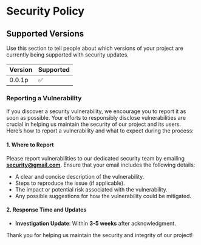 # Security Policy

## Supported Versions

Use this section to tell people about which versions of your project are
currently being supported with security updates.

| Version | Supported          |
| ------- | ------------------ |
| 0.0.1p  | :white_check_mark: |

### Reporting a Vulnerability

If you discover a security vulnerability, we encourage you to report it as soon as possible. Your efforts to responsibly disclose vulnerabilities are crucial in helping us maintain the security of our project and its users. Here’s how to report a vulnerability and what to expect during the process:

#### 1. Where to Report
Please report vulnerabilities to our dedicated security team by emailing **[security@gmail.com](mailto:Jami.poeffel@gmail.com)**. Ensure that your email includes the following details:
   - A clear and concise description of the vulnerability.
   - Steps to reproduce the issue (if applicable).
   - The impact or potential risk associated with the vulnerability.
   - Any possible suggestions for how the vulnerability could be mitigated.

#### 2. Response Time and Updates
   - **Investigation Update**: Within **3-5 weeks** after acknowledgment.


Thank you for helping us maintain the security and integrity of our project!

